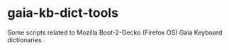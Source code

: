 gaia-kb-dict-tools
==================

Some scripts related to Mozilla Boot-2-Gecko (Firefox OS) Gaia Keyboard dictionaries
